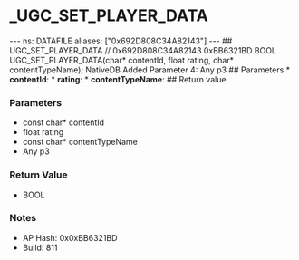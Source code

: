 # _UGC_SET_PLAYER_DATA

--- ns: DATAFILE aliases: ["0x692D808C34A82143"] --- ## UGC_SET_PLAYER_DATA  // 0x692D808C34A82143 0xBB6321BD BOOL UGC_SET_PLAYER_DATA(char* contentId, float rating, char* contentTypeName);  NativeDB Added Parameter 4: Any p3  ## Parameters * **contentId**: * **rating**: * **contentTypeName**:  ## Return value

### Parameters
* const char* contentId
* float rating
* const char* contentTypeName
* Any p3

### Return Value
* BOOL

### Notes
* AP Hash: 0x0xBB6321BD
* Build: 811


